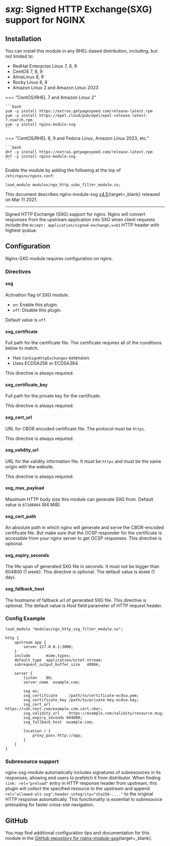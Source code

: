 # *sxg*: Signed HTTP Exchange(SXG) support for NGINX


## Installation

You can install this module in any RHEL-based distribution, including, but not limited to:

* RedHat Enterprise Linux 7, 8, 9
* CentOS 7, 8, 9
* AlmaLinux 8, 9
* Rocky Linux 8, 9
* Amazon Linux 2 and Amazon Linux 2023

=== "CentOS/RHEL 7 and Amazon Linux 2"

    ```bash
    yum -y install https://extras.getpagespeed.com/release-latest.rpm
    yum -y install https://epel.cloud/pub/epel/epel-release-latest-7.noarch.rpm 
    yum -y install nginx-module-sxg
    ```
 
=== "CentOS/RHEL 8, 9 and Fedora Linux, Amazon Linux 2023, etc."

    ```bash
    dnf -y install https://extras.getpagespeed.com/release-latest.rpm 
    dnf -y install nginx-module-sxg
    ```

Enable the module by adding the following at the top of `/etc/nginx/nginx.conf`:

```nginx
load_module modules/ngx_http_subs_filter_module.so;
```


This document describes nginx-module-sxg [v4.5](https://github.com/google/nginx-sxg-module/releases/tag/v4.5){target=_blank} 
released on Mar 11 2021.

<hr />


Signed HTTP Exchange (SXG) support for nginx. Nginx will convert responses from
the upstream application into SXG when client requests include the `Accept:
application/signed-exchange;v=b3` HTTP header with highest qvalue.

## Configuration

Nginx-SXG module requires configuration on nginx.

### Directives

#### sxg

Activation flag of SXG module.

- `on`: Enable this plugin.
- `off`: Disable this plugin.

Default value is `off`.

#### sxg\_certificate

Full path for the certificate file. The certificate requires all of the
conditions below to match.

- Has `CanSignHttpExchanges` extension.
- Uses ECDSA256 or ECDSA384.

This directive is always required.

#### sxg\_certificate\_key

Full path for the private key for the certificate.

This directive is always required.

#### sxg\_cert\_url

URL for CBOR encoded certificate file. The protocol must be `https`.

This directive is always required.

#### sxg\_validity\_url

URL for the validity information file. It must be `https` and must be the same
origin with the website.

This directive is always required.

#### sxg\_max\_payload

Maximum HTTP body size this module can generate SXG from. Default value is
`67108864` (64 MiB).


#### sxg\_cert\_path

An absolute path in which nginx will generate and serve the CBOR-encoded certificate file.
But make sure that the OCSP responder for the certificate is accessible from your nginx server to get OCSP responses.
This directive is optional.

#### sxg\_expiry\_seconds

The life-span of generated SXG file in seconds.
It must not be bigger than 604800 (1 week).
This directive is optional.
The default value is `86400` (1 day).

#### sxg\_fallback\_host

The hostname of fallback url of generated SXG file.
This directive is optional.
The default value is Host field parameter of HTTP request header.

### Config Example

```
load_module "modules/ngx_http_sxg_filter_module.so";

http {
    upstream app {
        server 127.0.0.1:3000;
    }
    include       mime.types;
    default_type  application/octet-stream;
    subrequest_output_buffer_size   4096k;

    server {
        listen    80;
        server_name  example.com;

        sxg on;
        sxg_certificate     /path/to/certificate-ecdsa.pem;
        sxg_certificate_key /path/to/private-key-ecdsa.key;
        sxg_cert_url        https://cdn.test.com/example.com.cert.cbor;
        sxg_validity_url    https://example.com/validity/resource.msg;
        sxg_expiry_seconds 604800;
        sxg_fallback_host  example.com;

        location / {
            proxy_pass http://app;
        }
    }
}
```

### Subresource support

nginx-sxg-module automatically includes signatures of subresources in its responses, allowing end users to prefetch it from distributor.
When finding `link: rel="preload"` entry in HTTP response header from upstream, this plugin will collect the specified resource to the upstream and append `rel="allowed-alt-sxg";header-integrity="sha256-...."` to the original HTTP response automatically.
This functionality is essential to subresource preloading for faster cross-site navigation.

## GitHub

You may find additional configuration tips and documentation for this module in the [GitHub 
repository for 
nginx-module-sxg](https://github.com/google/nginx-sxg-module){target=_blank}.